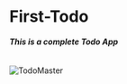 # First-Todo

***This is a complete Todo App***
<br>
<br>
<br>
![TodoMaster](https://user-images.githubusercontent.com/47735067/111634662-d3476500-881e-11eb-99ad-084c348beee7.gif)
